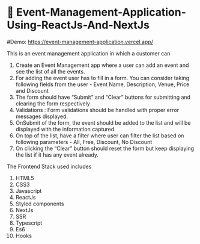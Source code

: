 # 🎉 Event-Management-Application-Using-ReactJs-And-NextJs

#Demo: https://event-management-application.vercel.app/


This is an event management application in which a customer can 

1. Create an Event Management app where a user can add an event and see the list of all the events.  
2. For adding the event user has to fill in a form. You can consider taking following fields from the user - Event Name, Description, Venue, Price and Discount  
3. The form should have “Submit” and “Clear” buttons for submitting and clearing the form respectively  
4. Validations : Form validations should be handled with proper error messages displayed.  
5. OnSubmit of the form, the event should be added to the list and will be displayed with the information captured.  
6. On top of the list, have a filter where user can filter the list based on following parameters - All, Free, Discount, No Discount  
7. On clicking the “Clear” button should reset the form but keep displaying the list if it has any event already.

The Frontend Stack used includes

1. HTML5
2. CSS3
3. Javascript
4. ReactJs
6. Styled components
7. NextJs
8. SSR
9. Typescript
10. Es6
11. Hooks






